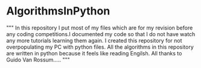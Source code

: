 # AlgorithmsInPython
"""
In this repository I put most of my files which are for my revision before any 
coding competitions.I documented my code so that I do not have watch any 
more tutorials learning them again.
I created this repository for not overpopulating my PC with python files.
All the algorithms in this repository are written in python because it feels 
like reading Engilsh.
All thanks to Guido Van Rossum.....
"""
